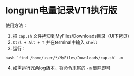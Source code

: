 # longrun电量记录VT1执行版

使用方法：

1. 把 `cap.sh` 文件拷贝到MyFiles/Downloads目录（UI下拷贝）
2. `Ctrl + Alt + T` 并在terminal中输入 `shell`
3. 运行：
```
bash `find /home/user/*/MyFiles/Downloads/cap.sh` -m
```
4. 如需运行冗余log版本，将命令末尾的 `-m` 删除即可
